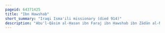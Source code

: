 ```yaml
---
pageid: 64371425
title: "Ibn Hawshab"
short_summary: "Iraqi Isma'ili missionary (died 914)"
description: "Abu'l-Qāsim al-Ḥasan ibn Faraj ibn Ḥawshab ibn Zādān al-Najjār al-Kūfī, better known simply as Ibn Ḥawshab, or by his honorific of Manṣūr al-Yaman, was a senior Isma'ili missionary from the environs of Kufa. In Cooperation with ali ibn al-fadl Al-Jayshani he established the Isma'Ili Creed in Yemen and conquered much of the Country in the 890s and 900s in the Name of the. When al-mahdi publicly proclaimed himself in Ifriqiya in 909 and established the fatimid Caliphate Ibn al-fadl turned against him and forced Ibn Hawshab to a subordinate Position. Hawshab's Life is known from an Autobiography he wrote while later the Isma'Ili Tradition ascribes two theological Treatises to him."
---
```

